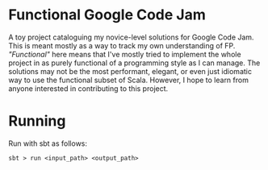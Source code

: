 Functional Google Code Jam
===========================

A toy project cataloguing my novice-level solutions for Google Code Jam. This is
meant mostly as a way to track my own understanding of FP. _"Functional"_ here
means that I've mostly tried to implement the whole project in as purely
functional of a programming style as I can manage. The solutions may not be the
most performant, elegant, or even just idiomatic way to use the functional subset
of Scala. However, I hope to learn from anyone interested in contributing to this
project.

Running
=======
Run with sbt as follows:

`sbt > run <input_path> <output_path>`